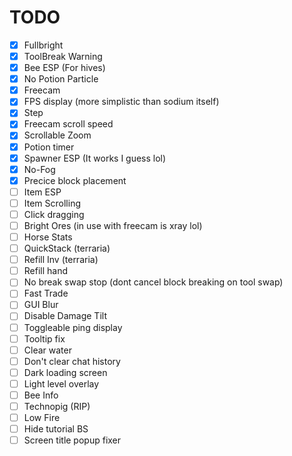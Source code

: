 # TODO
- [x] Fullbright
- [x] ToolBreak Warning
- [x] Bee ESP (For hives)
- [x] No Potion Particle
- [x] Freecam
- [x] FPS display (more simplistic than sodium itself)
- [x] Step
- [x] Freecam scroll speed
- [x] Scrollable Zoom
- [x] Potion timer
- [x] Spawner ESP (It works I guess lol)
- [x] No-Fog
- [x] Precice block placement
- [ ] Item ESP
- [ ] Item Scrolling
- [ ] Click dragging
- [ ] Bright Ores (in use with freecam is xray lol)
- [ ] Horse Stats
- [ ] QuickStack (terraria)
- [ ] Refill Inv (terraria)
- [ ] Refill hand
- [ ] No break swap stop (dont cancel block breaking on tool swap)
- [ ] Fast Trade
- [ ] GUI Blur
- [ ] Disable Damage Tilt
- [ ] Toggleable ping display
- [ ] Tooltip fix
- [ ] Clear water
- [ ] Don't clear chat history
- [ ] Dark loading screen
- [ ] Light level overlay
- [ ] Bee Info
- [ ] Technopig (RIP)
- [ ] Low Fire
- [ ] Hide tutorial BS
- [ ] Screen title popup fixer
